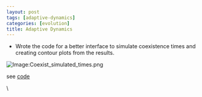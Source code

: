 ```yaml
---
layout: post
tags: [adaptive-dynamics]
categories: [evolution]
title: Adaptive Dynamics
---
```







 








-   Wrote the code for a better interface to simulate coexistence times
    and creating contour plots from the results.

![Image:Coexist\_simulated\_times.png](http://openwetware.org/images/6/62/Coexist_simulated_times.png)

see
[code](http://github.com/cboettig/AdaptiveDynamics/blob/4d45eb416aac48221574b6eb782c80bbec885c12/demos/coexist_demo.R "http://github.com/cboettig/AdaptiveDynamics/blob/4d45eb416aac48221574b6eb782c80bbec885c12/demos/coexist_demo.R")

\

